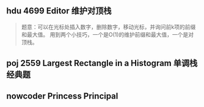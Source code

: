 ## hdu 4699 Editor 维护对顶栈
>题意：可以在光标处插入数字，删除数字，移动光标，并询问前k项的前缀和最大值。
>用到两个小技巧，一个是O(1)的维护前缀和最大值，一个是对顶栈。

## poj 2559 Largest Rectangle in a Histogram 单调栈经典题

## nowcoder Princess Principal

